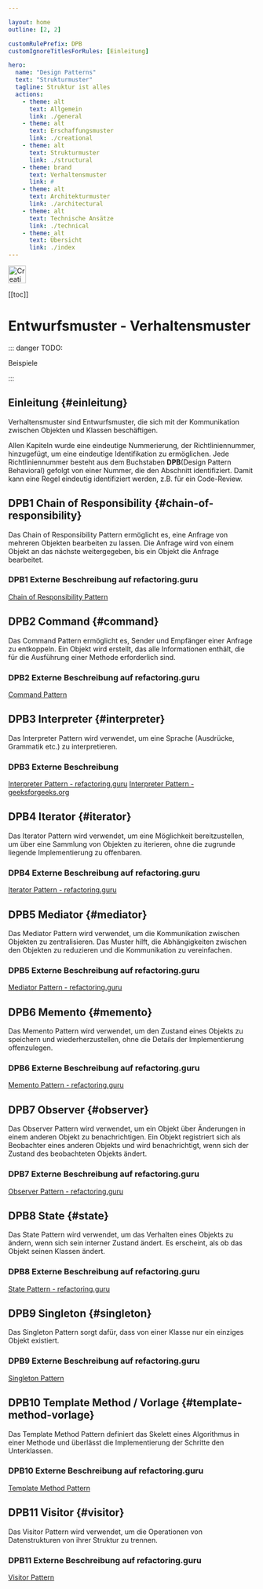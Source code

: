 ```yaml
---

layout: home
outline: [2, 2]

customRulePrefix: DPB
customIgnoreTitlesForRules: [Einleitung]

hero:
  name: "Design Patterns"
  text: "Strukturmuster"
  tagline: Struktur ist alles
  actions:
    - theme: alt
      text: Allgemein
      link: ./general
    - theme: alt
      text: Erschaffungsmuster
      link: ./creational
    - theme: alt
      text: Strukturmuster
      link: ./structural
    - theme: brand
      text: Verhaltensmuster
      link: #
    - theme: alt
      text: Architekturmuster
      link: ./architectural
    - theme: alt
      text: Technische Ansätze
      link: ./technical
    - theme: alt
      text: Übersicht
      link: ./index
---
```


<img src="/behaviour_light_128.png" alt="Creational Pattern" width="36" height="36"><br>

[[toc]]
<br>

# Entwurfsmuster - Verhaltensmuster

::: danger TODO:

Beispiele

:::

## Einleitung {#einleitung}

Verhaltensmuster sind Entwurfsmuster, die sich mit der Kommunikation zwischen Objekten und Klassen beschäftigen.

Allen Kapiteln wurde eine eindeutige Nummerierung, der Richtliniennummer, hinzugefügt, um eine eindeutige Identifikation zu ermöglichen.
Jede Richtliniennummer besteht aus dem Buchstaben **DPB**(Design Pattern Behavioral) gefolgt von einer Nummer, die den Abschnitt identifiziert. Damit kann eine Regel eindeutig identifiziert werden, z.B. für ein Code-Review.

## DPB1 Chain of Responsibility {#chain-of-responsibility}

Das Chain of Responsibility Pattern ermöglicht es, eine Anfrage von mehreren Objekten bearbeiten zu lassen.
Die Anfrage wird von einem Objekt an das nächste weitergegeben, bis ein Objekt die Anfrage bearbeitet.

### DPB1 Externe Beschreibung auf refactoring.guru

[Chain of Responsibility Pattern](https://refactoring.guru/design-patterns/chain-of-responsibility)

## DPB2 Command {#command}

Das Command Pattern ermöglicht es, Sender und Empfänger einer Anfrage zu entkoppeln.
Ein Objekt wird erstellt, das alle Informationen enthält, die für die Ausführung einer Methode erforderlich sind.

### DPB2 Externe Beschreibung auf refactoring.guru

[Command Pattern](https://refactoring.guru/design-patterns/command)

## DPB3 Interpreter {#interpreter}

Das Interpreter Pattern wird verwendet, um eine Sprache (Ausdrücke, Grammatik etc.) zu interpretieren.

### DPB3 Externe Beschreibung

[Interpreter Pattern - refactoring.guru](https://refactoring.guru/design-patterns/interpreter)
[Interpreter Pattern - geeksforgeeks.org](https://www.geeksforgeeks.org/interpreter-design-pattern/)

## DPB4 Iterator {#iterator}

Das Iterator Pattern wird verwendet, um eine Möglichkeit bereitzustellen, um über eine Sammlung von Objekten zu iterieren, ohne die zugrunde liegende Implementierung zu offenbaren.

### DPB4 Externe Beschreibung auf refactoring.guru

[Iterator Pattern - refactoring.guru](https://refactoring.guru/design-patterns/iterator)

## DPB5 Mediator {#mediator}

Das Mediator Pattern wird verwendet, um die Kommunikation zwischen Objekten zu zentralisieren.
Das Muster hilft, die Abhängigkeiten zwischen den Objekten zu reduzieren und die Kommunikation zu vereinfachen.

### DPB5 Externe Beschreibung auf refactoring.guru

[Mediator Pattern - refactoring.guru](https://refactoring.guru/design-patterns/mediator)

## DPB6 Memento {#memento}

Das Memento Pattern wird verwendet, um den Zustand eines Objekts zu speichern und wiederherzustellen, ohne die Details der Implementierung offenzulegen.

### DPB6 Externe Beschreibung auf refactoring.guru

[Memento Pattern - refactoring.guru](https://refactoring.guru/design-patterns/memento)

## DPB7 Observer {#observer}

Das Observer Pattern wird verwendet, um ein Objekt über Änderungen in einem anderen Objekt zu benachrichtigen.
Ein Objekt registriert sich als Beobachter eines anderen Objekts und wird benachrichtigt, wenn sich der Zustand des beobachteten Objekts ändert.

### DPB7 Externe Beschreibung auf refactoring.guru

[Observer Pattern - refactoring.guru](https://refactoring.guru/design-patterns/observer)

## DPB8 State {#state}

Das State Pattern wird verwendet, um das Verhalten eines Objekts zu ändern, wenn sich sein interner Zustand ändert.
Es erscheint, als ob das Objekt seinen Klassen ändert.

### DPB8 Externe Beschreibung auf refactoring.guru

[State Pattern - refactoring.guru](https://refactoring.guru/design-patterns/state)

## DPB9 Singleton {#singleton}

Das Singleton Pattern sorgt dafür, dass von einer Klasse nur ein einziges Objekt existiert.

### DPB9 Externe Beschreibung auf refactoring.guru

[Singleton Pattern](https://refactoring.guru/design-patterns/singleton)

## DPB10 Template Method / Vorlage {#template-method-vorlage}

Das Template Method Pattern definiert das Skelett eines Algorithmus in einer Methode und überlässt die Implementierung der Schritte den Unterklassen.

### DPB10 Externe Beschreibung auf refactoring.guru

[Template Method Pattern](https://refactoring.guru/design-patterns/template-method)

## DPB11 Visitor {#visitor}

Das Visitor Pattern wird verwendet, um die Operationen von Datenstrukturen von ihrer Struktur zu trennen.

### DPB11 Externe Beschreibung auf refactoring.guru

[Visitor Pattern](https://refactoring.guru/design-patterns/visitor)
